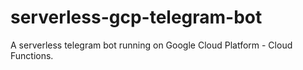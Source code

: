 # serverless-gcp-telegram-bot
A serverless telegram bot running on Google Cloud Platform - Cloud Functions.
